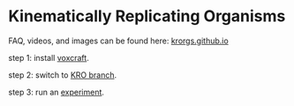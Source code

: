 # Kinematically Replicating Organisms

FAQ, videos, and images can be found here: [krorgs.github.io](https://krorgs.github.io)

step 1: install [voxcraft](https://github.com/voxcraft/voxcraft-sim).

step 2: switch to [KRO branch](https://github.com/voxcraft/voxcraft-sim/tree/KRO).

step 3: run an [experiment](https://github.com/skriegman/kinematically_replicating_organisms/blob/main/body/main.py).

